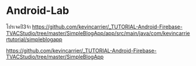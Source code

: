 # Android-Lab
โปรเจคปี3จ้า
https://github.com/kevincarrier/_TUTORIAL-Android-Firebase-TVACStudio/tree/master/SimpleBlogApp/app/src/main/java/com/kevincarriertutorial/simpleblogapp

https://github.com/kevincarrier/_TUTORIAL-Android-Firebase-TVACStudio/tree/master/SimpleBlogApp
